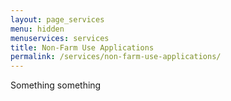 ```yaml
---
layout: page_services
menu: hidden
menuservices: services
title: Non-Farm Use Applications
permalink: /services/non-farm-use-applications/
---
```


Something something
